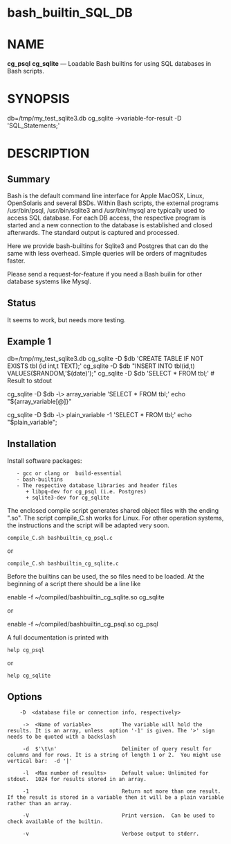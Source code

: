 # bash_builtin_SQL_DB

NAME
====

**cg_psql**  **cg_sqlite** — Loadable Bash builtins for using SQL databases in Bash scripts.

SYNOPSIS
========


  db=/tmp/my_test_sqlite3.db
  cg_sqlite  -\>variable-for-result  -D <database file>  'SQL_Statements;'




DESCRIPTION
===========

## Summary

Bash is the default command line interface for Apple MacOSX, Linux, OpenSolaris and several BSDs.
Within Bash scripts, the external programs /usr/bin/psql, /usr/bin/sqlite3 and /usr/bin/mysql are
typically used to access SQL database.  For each DB access, the respective  program is started and a new
connection to the database is established and  closed afterwards.  The standard output is captured and processed.

Here we provide bash-builtins for Sqlite3 and Postgres that can do the same with less overhead.
Simple queries will be orders of magnitudes  faster.

Please send a request-for-feature if you need a Bash builin for other database systems like Mysql.

## Status

It seems to work, but needs more testing.


## Example 1


  db=/tmp/my_test_sqlite3.db
  cg_sqlite  -D $db  'CREATE TABLE IF NOT EXISTS tbl (id int,t TEXT);'
  cg_sqlite  -D $db  "INSERT INTO tbl(id,t) VALUES($RANDOM,'$(date)');"
  cg_sqlite  -D $db  'SELECT * FROM tbl;'  # Result to stdout

  cg_sqlite  -D $db  -\> array_variable 'SELECT * FROM tbl;'
  echo "${array_variable[@]}"

  cg_sqlite  -D $db  -\> plain_variable -1  'SELECT * FROM tbl;'
  echo "$plain_variable";



## Installation

Install  software packages:

       - gcc or clang or  build-essential
       - bash-builtins
       - The respective database libraries and header files
          + libpq-dev for cg_psql (i.e. Postgres)
          + sqlite3-dev for cg_sqlite



The enclosed compile script generates shared object files with the ending ".so".
The script compile_C.sh  works for Linux. For other operation systems, the instructions and the script will  be adapted very soon.


    compile_C.sh bashbuiltin_cg_psql.c

or

    compile_C.sh bashbuiltin_cg_sqlite.c


Before the builtins can be used, the so files  need to be loaded.
At the beginning of a script there should be a line like

  enable -f ~/compiled/bashbuiltin_cg_sqlite.so   cg_sqlite

or

  enable -f ~/compiled/bashbuiltin_cg_psql.so   cg_psql


A full documentation is printed with

    help cg_psql

or

    help cg_sqlite




## Options

        -D  <database file or connection info, respectively>

         ->  <Name of variable>          The variable will hold the results. It is an array, unless  option '-1' is given. The '>' sign needs to be quoted with a backslash

         -d  $'\t\n'                     Delimiter of query result for columns and for rows. It is a string of length 1 or 2.  You might use vertical bar:  -d '|'

         -l  <Max number of results>     Default value: Unlimited for stdout.  1024 for results stored in an array.

         -1                              Return not more than one result. If the result is stored in a variable then it will be a plain variable rather than an array.

         -V                              Print version.  Can be used to check available of the builtin.

         -v                              Verbose output to stderr.
